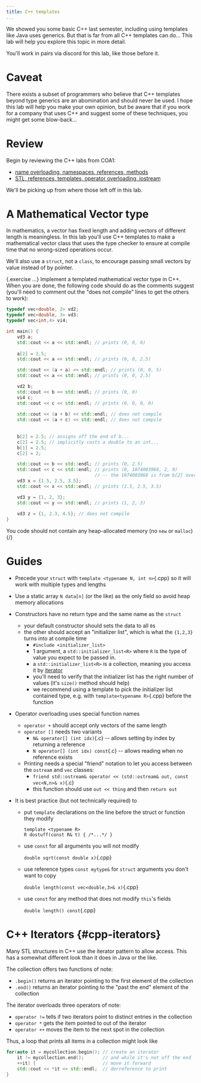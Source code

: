 ```yaml
---
title: C++ templates
...
```


We showed you some basic C++ last semester, including using templates like Java uses generics.
But that is far from all C++ templates can do...
This lab will help you explore this topic in more detail.

You'll work in pairs via discord for this lab, like those before it.

# Caveat

There exists a subset of programmers who believe that C++ templates beyond type generics are an abomination and should never be used.
I hope this lab will help you make your own opinion, but be aware that if you work for a company that uses C++ and suggest some of these techniques, you might get some blow-back...

# Review

Begin by reviewing the C++ labs from COA1:

- [name overloading, namespaces, references, methods](/luther/COA1/F2019/lab10-cpp.html)
- [STL, references, templates, operator overloading, iostream](/luther/COA1/F2019/lab11-stl.html)

We'll be picking up from where those left off in this lab.

# A Mathematical Vector type

In mathematics, a vector has fixed length and adding vectors of different length is meaningless.
In this lab you'll use C++ templates to make a mathematical vector class
that uses the type checker to ensure at compile time that no wrong-sized operations occur.

We'll also use a `struct`, not a `class`, to encourage passing small vectors by value instead of by pointer.

{.exercise ...}
Implement a templated mathematical vector type in C++.
When you are done, the following code should do as the comments suggest (you'll need to comment out the "does not compile" lines to get the others to work):

```cpp
typedef vec<double, 2> vd2;
typedef vec<double, 3> vd3;
typedef vec<int,4> vi4;

int main() {
    vd3 a;
    std::cout << a << std::endl; // prints (0, 0, 0)
    
    a[2] = 2.5;
    std::cout << a << std::endl; // prints (0, 0, 2.5)

    std::cout << (a + a) << std::endl; // prints (0, 0, 5)
    std::cout << a << std::endl; // prints (0, 0, 2.5)

    vd2 b;
    std::cout << b << std::endl; // prints (0, 0)
    vi4 c;
    std::cout << c << std::endl; // prints (0, 0, 0, 0)
    
    std::cout << (a + b) << std::endl; // does not compile
    std::cout << (a + c) << std::endl; // does not compile
    
    
    b[2] = 2.5; // assigns off the end of b...
    c[2] = 2.5; // implicitly casts a double to an int...
    b[1] = 2.5;
    c[2] = 2;

    std::cout << b << std::endl; // prints (0, 2.5)
    std::cout << c << std::endl; // prints (0, 1074003968, 2, 0)
                                 // -- the 1074003968 is from b[2] overflow
    vd3 x = {1.5, 2.5, 3.5};
    std::cout << x << std::endl; // prints (1.5, 2.5, 3.5)

    vd3 y = {1, 2, 3};
    std::cout << y << std::endl; // prints (1, 2, 3)
    
    vd3 z = {1, 2.3, 4.5}; // does not compile
}
```

You code should not contain any heap-allocated memory (no `new` or `malloc`)
{/}

# Guides

- Precede your `struct` with `template <typename N, int n>`{.cpp} so it will work with multiple types and lengths

- Use a static array `N data[n]` (or the like) as the only field so avoid heap memory allocations

- Constructors have no return type and the same name as the `struct`
    - your default constructor should sets the data to all `0`s
    - the other should accept an "initializer list", which is what the `{1,2,3}` turns into at compile time
        - `#include <initializer_list>`
        - 1 argument, a `std::initializer_list<R>` where `R` is the type of value you expect to be passed in.
        - a `std::initializer_list<R>` is a collection, meaning you access it by [iterator](#cpp-iterators)
        - you'll need to verify that the initializer list has the right number of values (it's `size()` method should help)
        - we recommend using a template to pick the initializer list contained type, e.g. with `template<typename R>`{.cpp} before the function

- Operator overloading uses special function names
    - `operator +` should accept only vectors of the same length
    - `operator []` needs two variants
        - `N& operator[] (int idx)`{.c} -- allows setting by index by returning a reference
        - `N operator[] (int idx) const`{.c} -- allows reading when no reference exists
    - Printing needs a special "friend" notation to let you access between the `ostream` and `vec` classes:
        - `friend std::ostream& operator << (std::ostream& out, const vec<N,n>& x)`{.c}
        - this function should use `out << thing` and then `return out`

- It is best practice (but not technically required) to
    
    - put `template` declarations on the line before the struct or function they modify
    
        ````{.cpp}
        template <typename R>
        R dostuff(const R& t) { /*...*/ }
        ````
    
    - use `const` for all arguments you will not modify
    
        `double sqrt(const double x)`{.cpp}

    - use reference types `const mytype&` for `struct` arguments you don't want to copy
    
        `double length(const vec<double,3>& x)`{.cpp}
    
    - use `const` for any method that does not modify `this`'s fields
    
        `double length() const`{.cpp}

# C++ Iterators {#cpp-iterators}

Many STL structures in C++ use the iterator pattern to allow access.
This has a somewhat different look than it does in Java or the like.

The collection offers two functions of note:

- `.begin()` returns an iterator pointing to the first element of the collection
- `.end()` returns an iterator pointing to the "past the end" element of the collection

The iterator overloads three operators of note:

- `operator !=` tells if two iterators point to distinct entries in the collection
- `operator *` gets the item pointed to out of the iterator
- `operator ++` moves the item to the next spot in the collection

Thus, a loop that prints all items in a collection might look like

```cpp
for(auto it = mycollection.begin(); // create an iterator
    it != mycollection.end();       // and while it's not off the end
    ++it) {                         // move it forward
    std::cout << *it << std::endl;  // derreference to print
}
```
